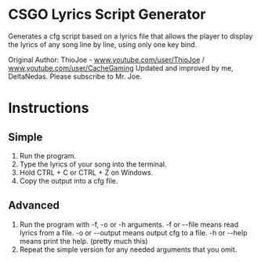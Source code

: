 # CSGO Lyrics Script Generator

Generates a cfg script based on a lyrics file that allows the player to display the lyrics of any song line by line, using only one key bind.
			 	
Original Author:  ThioJoe - www.youtube.com/user/ThioJoe / www.youtube.com/user/CacheGaming
Updated and improved by me, DeltaNedas.
Please subscribe to Mr. Joe.

# Instructions

## Simple
1. Run the program.
2. Type the lyrics of your song into the terminal.
3. Hold CTRL + C or CTRL + Z on Windows.
4. Copy the output into a cfg file.

## Advanced
1. Run the program with -f, -o or -h arguments.
	-f or --file means read lyrics from a file.
	-o or --output means output cfg to a file.
	-h or --help means print the help. (pretty much this)
2. Repeat the simple version for any needed arguments that you omit.
